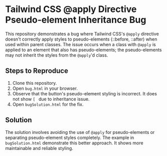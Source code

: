 # Tailwind CSS @apply Directive Pseudo-element Inheritance Bug

This repository demonstrates a bug where Tailwind CSS's `@apply` directive doesn't correctly apply styles to pseudo-elements (::before, ::after) when used within parent classes.  The issue occurs when a class with `@apply` is applied to an element that also has pseudo-elements; the pseudo-elements may not inherit the styles from the `@apply`'d class.

## Steps to Reproduce

1. Clone this repository.
2. Open `bug.html` in your browser.
3. Observe that the button's pseudo-element styling is incorrect. It does not show `[ ` due to inheritance issue.
4. Open `bugSolution.html` for the fix.

## Solution

The solution involves avoiding the use of `@apply` for pseudo-elements or separating pseudo-element styles completely.  The example in `bugSolution.html` demonstrate this better approach. It shows more maintainable and reliable styling.